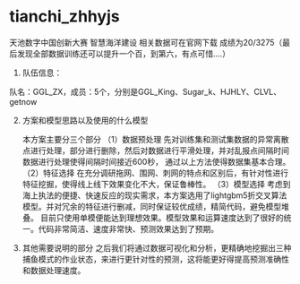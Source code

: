 # tianchi_zhhyjs
天池数字中国创新大赛 智慧海洋建设
相关数据可在官网下载
成绩为20/3275（最后发现全部数据训练还可以提升一个百，到第六，有点可惜....）
1.    队伍信息：

队名：GGL_ZX，成员：5个，分别是GGL_King、Sugar_k、HJHLY、CLVL、getnow

 

2.    方案和模型思路以及使用的什么模型

      本方案主要分三个部分
      （1）数据预处理
           先对训练集和测试集数据的异常离散点进行处理，部分进行删除，然后对数据进行平滑处理，并对乱报点间隔时间数据进行处理使得间隔时间接近600秒，
      通过以上方法使得数据集基本合理。
      （2）特征选择
      在充分调研拖网、围网、刺网的特点和区别后，有针对性进行特征挖掘，使得线上线下效果变化不大，保证鲁棒性。
      （3）模型选择
      考虑到海上执法的便捷、快速反应的现实需求，本方案选用了lightgbm5折交叉算法模型。并对冗余的特征进行删减，同时保证较优成绩，精简代码，避免模型堆叠。
      目前只使用单模便能达到理想效果。模型效果和运算速度达到了很好的统一。代码非常简洁、速度非常快、预测效果达到了预期。
3.    其他需要说明的部分
      之后我们将通过数据可视化和分析，更精确地挖掘出三种捕鱼模式的作业状态，来进行更针对性的预测，这将能更好得提高预测准确性和数据处理速度。
   
